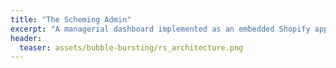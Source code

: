```yaml
---
title: "The Scheming Admin"
excerpt: "A managerial dashboard implemented as an embedded Shopify application with advanced administrative functionalities."
header:
  teaser: assets/bubble-bursting/rs_architecture.png
---
```

